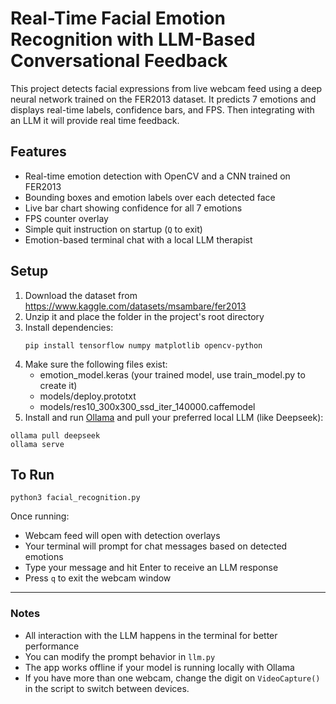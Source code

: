 # Real-Time Facial Emotion Recognition with LLM-Based Conversational Feedback

This project detects facial expressions from live webcam feed using a deep neural network trained on the FER2013 dataset. It predicts 7 emotions and displays real-time labels, confidence bars, and FPS. Then integrating with an LLM it will provide real time feedback.

## Features

- Real-time emotion detection with OpenCV and a CNN trained on FER2013  
- Bounding boxes and emotion labels over each detected face  
- Live bar chart showing confidence for all 7 emotions  
- FPS counter overlay  
- Simple quit instruction on startup (`Q` to exit)  
- Emotion-based terminal chat with a local LLM therapist

## Setup

1. Download the dataset from https://www.kaggle.com/datasets/msambare/fer2013  
2. Unzip it and place the folder in the project's root directory  
3. Install dependencies:  
   ```
   pip install tensorflow numpy matplotlib opencv-python
   ```
4. Make sure the following files exist:  
   - emotion_model.keras (your trained model, use train_model.py to create it)  
   - models/deploy.prototxt  
   - models/res10_300x300_ssd_iter_140000.caffemodel
5.  Install and run [Ollama](https://ollama.com) and pull your preferred local LLM (like Deepseek):
```
ollama pull deepseek
ollama serve
```
## To Run

```
python3 facial_recognition.py
```


Once running:
- Webcam feed will open with detection overlays
- Your terminal will prompt for chat messages based on detected emotions
- Type your message and hit Enter to receive an LLM response
- Press `q` to exit the webcam window

---

### Notes

- All interaction with the LLM happens in the terminal for better performance  
- You can modify the prompt behavior in `llm.py`  
- The app works offline if your model is running locally with Ollama
- If you have more than one webcam, change the digit on `VideoCapture()` in the script to switch between devices.

